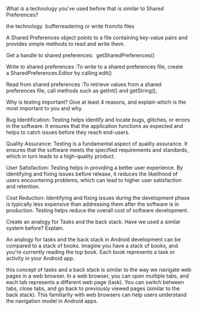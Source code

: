 What is a technology you’ve used before that is similar to Shared Preferences?

the technology  bufferreadering or write from/to files 

A Shared Preferences object points to a file containing key-value pairs and provides simple methods to read and write them.

Get a handle to shared preferences:  getSharedPreferences() 

Write to shared preferences :To write to a shared preferences file, create a SharedPreferences.Editor by calling edit() 

Read from shared preferences :To retrieve values from a shared preferences file, call methods such as getInt() and getString(),







Why is testing important? Give at least 4 reasons, and explain which is the most important to you and why.

Bug Identification: Testing helps identify and locate bugs, glitches, or errors in the software. It ensures that the application functions as expected and helps to catch issues before they reach end-users.

Quality Assurance: Testing is a fundamental aspect of quality assurance. It ensures that the software meets the specified requirements and standards, which in turn leads to a high-quality product.

User Satisfaction: Testing helps in providing a better user experience. By identifying and fixing issues before release, it reduces the likelihood of users encountering problems, which can lead to higher user satisfaction and retention.

Cost Reduction: Identifying and fixing issues during the development phase is typically less expensive than addressing them after the software is in production. Testing helps reduce the overall cost of software development.







Create an analogy for Tasks and the back stack. Have we used a similar system before? Explain.

An analogy for tasks and the back stack in Android development can be compared to a stack of books. Imagine you have a stack of books, and you're currently reading the top book. Each book represents a task or activity in your Android app.

this concept of tasks and a back stack is similar to the way we navigate web pages in a web browser. In a web browser, you can open multiple tabs, and each tab represents a different web page (task). You can switch between tabs, close tabs, and go back to previously viewed pages (similar to the back stack). This familiarity with web browsers can help users understand the navigation model in Android apps.



